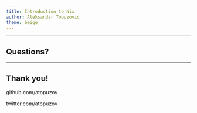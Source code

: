 ```yaml
---
title: Introduction to Nix
author: Aleksandar Topuzović
theme: beige
---
```



------------

## Questions?

------------

## Thank you!

github.com/atopuzov

twitter.com/atopuzov
